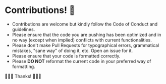 # Contributions! 🎊

- Contributions are welcome but kindly follow the Code of Conduct and guidelines.
- Please ensure that the code you are pushing has been optimized and in no way (except when implied) conflicts with current functionalities.
- Please don't make Pull Requests for typographical errors, grammatical mistakes, "sane way" of doing it, etc. Open an issue for it.
- Please ensure that your code is formatted correctly.
- Please **DO NOT** reformat the current code in your preferred way of formatting.

🎉🎉🎉 Thanks! 🎉🎉🎉
